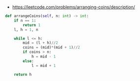 -   https://leetcode.com/problems/arranging-coins/description/

```python
def arrangeCoins(self, n: int) -> int:
    if n == 1:
        return 1
    l, h = 1, n

    while l <= h:
        mid = (l + h)//2
        coins = (mid)*(mid + 1)//2
        if coins > n:
            h = mid - 1
        else:
            l = mid + 1

    return h
```
